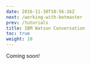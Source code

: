 ```yaml
---
date: 2016-11-30T10:56:16Z
next: /working-with-botmaster
prev: /tutorials
title: IBM Watson Conversation
toc: true
weight: 10
---
```


Coming soon!
